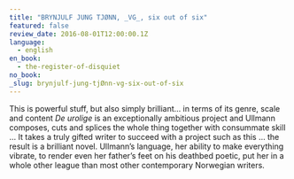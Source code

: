 ```yaml
---
title: "BRYNJULF JUNG TJØNN, _VG_, six out of six"
featured: false
review_date: 2016-08-01T12:00:00.1Z
language:
  - english
en_book:
  - the-register-of-disquiet
no_book:
_slug: brynjulf-jung-tjØnn-vg-six-out-of-six
---
```


This is powerful stuff, but also simply brilliant… in terms of its genre, scale and content _De urolige_ is an exceptionally ambitious project and Ullmann composes, cuts and splices the whole thing together with consummate skill … It takes a truly gifted writer to succeed with a project such as this … the result is a brilliant novel. Ullmann’s language, her ability to make everything vibrate, to render even her father’s feet on his deathbed poetic, put her in a whole other league than most other contemporary Norwegian writers.

